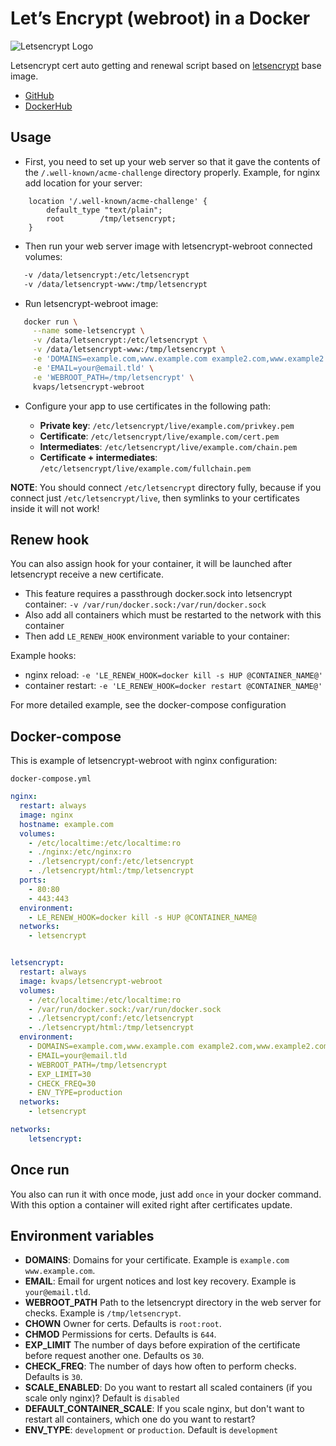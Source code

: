 # Let’s Encrypt (webroot) in a Docker
![Letsencrypt Logo](https://letsencrypt.org/images/letsencrypt-logo-horizontal.svg)

Letsencrypt cert auto getting and renewal script based on [letsencrypt](https://quay.io/repository/letsencrypt/letsencrypt) base image.

  - [GitHub](https://github.com/aohorodnyk/docker-letsencrypt-webroot)
  - [DockerHub](https://hub.docker.com/r/aohorodnyk/letsencrypt-webroot/)

## Usage

* First, you need to set up your web server so that it gave the contents of the `/.well-known/acme-challenge` directory properly. 
  Example, for nginx add location for your server:
```nginx
    location '/.well-known/acme-challenge' {
        default_type "text/plain";
        root        /tmp/letsencrypt;
    }
```
* Then run your web server image with letsencrypt-webroot connected volumes:
```bash
   -v /data/letsencrypt:/etc/letsencrypt
   -v /data/letsencrypt-www:/tmp/letsencrypt
```
* Run letsencrypt-webroot image:
```bash
   docker run \
     --name some-letsencrypt \
     -v /data/letsencrypt:/etc/letsencrypt \
     -v /data/letsencrypt-www:/tmp/letsencrypt \
     -e 'DOMAINS=example.com,www.example.com example2.com,www.example2.com' \
     -e 'EMAIL=your@email.tld' \
     -e 'WEBROOT_PATH=/tmp/letsencrypt' \
     kvaps/letsencrypt-webroot
```

* Configure your app to use certificates in the following path:

  * **Private key**: `/etc/letsencrypt/live/example.com/privkey.pem`
  * **Certificate**: `/etc/letsencrypt/live/example.com/cert.pem`
  * **Intermediates**: `/etc/letsencrypt/live/example.com/chain.pem`
  * **Certificate + intermediates**: `/etc/letsencrypt/live/example.com/fullchain.pem`

**NOTE**: You should connect `/etc/letsencrypt` directory fully, because if you connect just `/etc/letsencrypt/live`, then symlinks to your certificates inside it will not work!



## Renew hook

You can also assign hook for your container, it will be launched after letsencrypt receive a new certificate.

* This feature requires a passthrough docker.sock into letsencrypt container: `-v /var/run/docker.sock:/var/run/docker.sock`
* Also add all containers which must be restarted to the network with this container
* Then add `LE_RENEW_HOOK` environment variable to your container:

Example hooks:
  - nginx reload: `-e 'LE_RENEW_HOOK=docker kill -s HUP @CONTAINER_NAME@'`
  - container restart: `-e 'LE_RENEW_HOOK=docker restart @CONTAINER_NAME@'`

For more detailed example, see the docker-compose configuration

## Docker-compose

This is example of letsencrypt-webroot with nginx configuration:

`docker-compose.yml`
```yaml
nginx:
  restart: always
  image: nginx
  hostname: example.com
  volumes:
    - /etc/localtime:/etc/localtime:ro
    - ./nginx:/etc/nginx:ro
    - ./letsencrypt/conf:/etc/letsencrypt
    - ./letsencrypt/html:/tmp/letsencrypt
  ports:
    - 80:80
    - 443:443
  environment:
    - LE_RENEW_HOOK=docker kill -s HUP @CONTAINER_NAME@
  networks:
    - letsencrypt


letsencrypt:
  restart: always
  image: kvaps/letsencrypt-webroot
  volumes:
    - /etc/localtime:/etc/localtime:ro
    - /var/run/docker.sock:/var/run/docker.sock
    - ./letsencrypt/conf:/etc/letsencrypt
    - ./letsencrypt/html:/tmp/letsencrypt
  environment:
    - DOMAINS=example.com,www.example.com example2.com,www.example2.com
    - EMAIL=your@email.tld
    - WEBROOT_PATH=/tmp/letsencrypt
    - EXP_LIMIT=30
    - CHECK_FREQ=30
    - ENV_TYPE=production
  networks:
    - letsencrypt

networks:
    letsencrypt:
```

## Once run

You also can run it with once mode, just add `once` in your docker command.
With this option a container will exited right after certificates update.

## Environment variables

* **DOMAINS**: Domains for your certificate. Example is `example.com www.example.com`.
* **EMAIL**: Email for urgent notices and lost key recovery. Example is `your@email.tld`.
* **WEBROOT_PATH** Path to the letsencrypt directory in the web server for checks. Example is `/tmp/letsencrypt`.
* **CHOWN** Owner for certs. Defaults is `root:root`.
* **CHMOD** Permissions for certs. Defaults is `644`.
* **EXP_LIMIT** The number of days before expiration of the certificate before request another one. Defaults os `30`.
* **CHECK_FREQ**: The number of days how often to perform checks. Defaults is `30`.
* **SCALE_ENABLED**: Do you want to restart all scaled containers (if you scale only nginx)? Default is `disabled`
* **DEFAULT_CONTAINER_SCALE**: If you scale nginx, but don't want to restart all containers, which one do you want to restart?
* **ENV_TYPE**: `development` or `production`. Default is `development`

